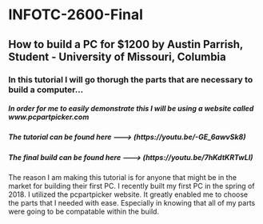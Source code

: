 # INFOTC-2600-Final

## How to build a PC for $1200 by Austin Parrish,<br> Student - University of Missouri, Columbia

### In this tutorial I will go thorugh the parts that are necessary to build a computer...

<h5>In order for me to easily demonstrate this I will be using a website called www.pcpartpicker.com</h5>

<h5>The tutorial can be found here ---> (https://youtu.be/-GE_6awvSk8)</h5>

<h5>The final build can be found here ---> (https://youtu.be/7hKdtKRTwLI)</h5>

<p>The reason I am making this tutorial is for anyone that might be in the market for building their first PC. I recently built my first PC in the spring of 2018. I utilized the pcpartpicker website. It greatly enabled me to choose the parts that I needed with ease. Especially in knowing that all of my parts were going to be compatable within the build.</p>
